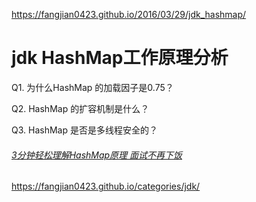 https://fangjian0423.github.io/2016/03/29/jdk_hashmap/

# jdk HashMap工作原理分析

Q1. 为什么HashMap 的加载因子是0.75？

Q2. HashMap 的扩容机制是什么？

Q3. HashMap 是否是多线程安全的？

###### [3分钟轻松理解HashMap原理 面试不再下饭](https://www.bilibili.com/video/BV1oE411n7ug?from=search&seid=9168592733053659348)

https://fangjian0423.github.io/categories/jdk/


